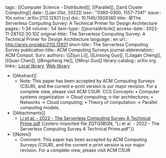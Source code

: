 tags:: [[Computer Science - Distributed]], [[Parallel]], [[and Cluster Computing]]
date:: [[Jan 31st, 2022]]
issn:: "0360-0300, 1557-7341"
issue:: 10s
extra:: arXiv:2112.12921 [cs]
doi:: 10.1145/3508360
title:: @The Serverless Computing Survey: A Technical Primer for Design Architecture
pages:: 1-34
volume:: 54
item-type:: [[journalArticle]]
access-date:: 2022-11-28T02:30:10Z
original-title:: The Serverless Computing Survey: A Technical Primer for Design Architecture
language:: en
url:: http://arxiv.org/abs/2112.12921
short-title:: The Serverless Computing Survey
publication-title:: ACM Computing Surveys
journal-abbreviation:: ACM Comput. Surv.
authors:: [[Zijun Li]], [[Linsong Guo]], [[Jiagan Cheng]], [[Quan Chen]], [[Bingsheng He]], [[Minyi Guo]]
library-catalog:: arXiv.org
links:: [Local library](zotero://select/library/items/C99HVFHM), [Web library](https://www.zotero.org/users/10443130/items/C99HVFHM)

- [[Abstract]]
	- Note: This paper has been accepted by ACM Computing Surveys (CSUR), and the current e-print version is our major revision. For a complete view, please visit ACM CSUR. CCS Concepts: • Computer systems organization → Cloud computing; n-tier architectures; • Networks → Cloud computing; • Theory of computation → Parallel computing models.
- [[Attachments]]
	- [Li et al. - 2022 - The Serverless Computing Survey A Technical Prime.pdf](zotero://select/library/items/ZQTQ5BQN) {{zotero-imported-file ZQTQ5BQN, "Li et al. - 2022 - The Serverless Computing Survey A Technical Prime.pdf"}}
- [[Notes]]
	- Comment: This paper has been accepted by ACM Computing Surveys (CSUR), and the current e-print version is our major revision. For a complete view, please visit ACM CSUR